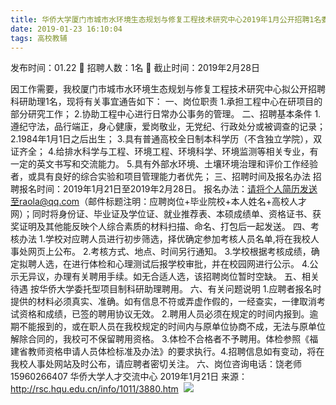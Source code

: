 ```yaml
---
title: 华侨大学厦门市城市水环境生态规划与修复工程技术研究中心2019年1月公开招聘1名委托型项目制科研助理启事
date: 2019-01-23 16:10:04
tags: 高校教辅
---
```

发布时间：01.22   🌟   招聘人数：1名   🌈   截止时间：2019年2月28日
<!-- more -->
因工作需要，我校厦门市城市水环境生态规划与修复工程技术研究中心拟公开招聘科研助理1名，现将有关事宜通告如下：
一、岗位职责
1.承担工程中心在研项目的部分研究工作；
2.协助工程中心进行日常办公事务的管理。
二、招聘基本条件
1.遵纪守法，品行端正，身心健康，爱岗敬业，无党纪、行政处分或被调查的记录；
2.1984年1月1日之后出生；
3.具有普通高校全日制本科学历（不含独立学院），双证齐全；
4.给排水科学与工程、环境工程、环境科学、环境监测等相关专业，有一定的英文书写和交流能力。
5.具有外部水环境、土壤环境治理和评价工作经验者，或具有良好的综合实验和项目管理能力者优先；
三、招聘时间及报名办法
招聘报名时间：2019年1月21日至2019年2月28日。
报名办法：请将个人简历发送至raola@qq.com（邮件标题注明：应聘岗位+毕业院校+本人姓名+高校人才网）；同时将身份证、毕业证及学位证、就业推荐表、本硕成绩单、资格证书、获奖证明及其他能反映个人综合素质的材料扫描、命名、打包后一起发送。
四、考核办法
1.学校对应聘人员进行初步筛选，择优确定参加考核人员名单,将在我校人事处网页上公布。
2.考核方式、地点、时间另行通知。
3.学校根据考核成绩，确定拟聘人选，在进行体检和心理测试后报学校审批，并在校园网进行公示。
4.公示无异议，办理有关聘用手续。如无合适人选，该招聘岗位暂时空缺。
五、相关待遇
按华侨大学委托型项目制科研助理聘用。
六、有关问题说明
1.应聘者报名时提供的材料必须真实、准确。如有信息不符或弄虚作假的，一经查实，一律取消考试资格和成绩，已签的聘用协议无效。
2.聘用人员必须在规定的时间内报到。逾期不能报到的，或在职人员在我校规定的时间内与原单位协商不成，无法与原单位解除合同的，我校可不保留聘用资格。
3.体检不合格者不予聘用。体检参照《福建省教师资格申请人员体检标准及办法》的要求执行。4.招聘信息如有变动，将在我校人事处网站及时公布，请应聘者密切关注。
六、岗位咨询电话：饶老师15960266407
华侨大学人才交流中心
2019年1月21日
来源：
http://rsc.hqu.edu.cn/info/1011/3880.htm
 ![](https://cdn.weiweiblog.cn/20181015134814.png)
